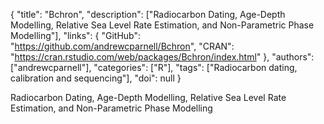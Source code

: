 {
  "title": "Bchron",
  "description": ["Radiocarbon Dating, Age-Depth Modelling, Relative Sea Level Rate Estimation, and Non-Parametric Phase Modelling"],
  "links": {
    "GitHub": "https://github.com/andrewcparnell/Bchron",
    "CRAN": "https://cran.rstudio.com/web/packages/Bchron/index.html"
  },
  "authors": ["andrewcparnell"],
  "categories": ["R"],
  "tags": ["Radiocarbon dating, calibration and sequencing"],
  "doi": null
}

<!-- Generated by csv2md.R – do not edit by hand -->

Radiocarbon Dating, Age-Depth Modelling, Relative Sea Level Rate Estimation, and Non-Parametric Phase Modelling
